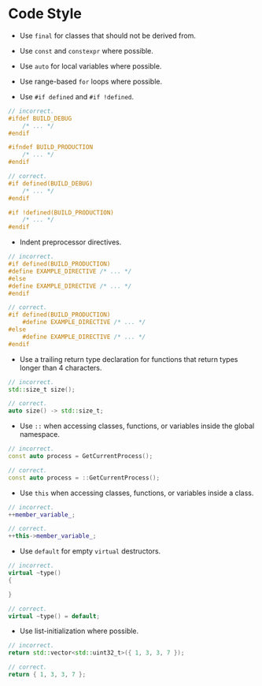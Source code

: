 # Code Style
* Use `final` for classes that should not be derived from.
* Use `const` and `constexpr` where possible.
* Use `auto` for local variables where possible.
* Use range-based `for` loops where possible.

* Use `#if defined` and `#if !defined`.
```cpp
// incorrect.
#ifdef BUILD_DEBUG
	/* ... */
#endif

#ifndef BUILD_PRODUCTION
	/* ... */
#endif

// correct.
#if defined(BUILD_DEBUG)
	/* ... */
#endif

#if !defined(BUILD_PRODUCTION)
	/* ... */
#endif
```

* Indent preprocessor directives.
```cpp
// incorrect.
#if defined(BUILD_PRODUCTION)
#define EXAMPLE_DIRECTIVE /* ... */
#else
#define EXAMPLE_DIRECTIVE /* ... */
#endif

// correct.
#if defined(BUILD_PRODUCTION)
	#define EXAMPLE_DIRECTIVE /* ... */
#else
	#define EXAMPLE_DIRECTIVE /* ... */
#endif
```

* Use a trailing return type declaration for functions that return types longer than 4 characters.
```cpp
// incorrect.
std::size_t size();

// correct.
auto size() -> std::size_t;
```

* Use `::` when accessing classes, functions, or variables inside the global namespace.
```cpp
// incorrect.
const auto process = GetCurrentProcess();

// correct.
const auto process = ::GetCurrentProcess();
```

* Use `this` when accessing classes, functions, or variables inside a class.
```cpp
// incorrect.
++member_variable_;

// correct.
++this->member_variable_;
```

* Use `default` for empty `virtual` destructors.
```cpp
// incorrect.
virtual ~type()
{

}

// correct.
virtual ~type() = default;
```

* Use list-initialization where possible.
```cpp
// incorrect.
return std::vector<std::uint32_t>({ 1, 3, 3, 7 });

// correct.
return { 1, 3, 3, 7 };
```

